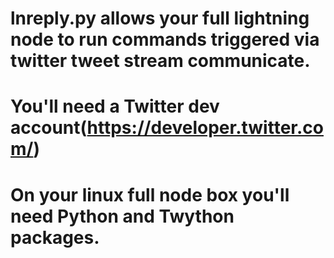 # lnreply.py allows your full lightning node to run commands triggered via twitter tweet stream communicate.

# You'll need a Twitter dev account(https://developer.twitter.com/)
# On your linux full node box you'll need Python and Twython packages. 
